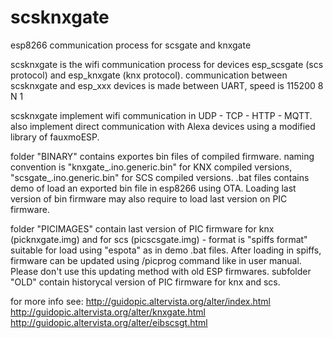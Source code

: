 # scsknxgate
esp8266 communication process for scsgate and knxgate

scsknxgate is the wifi communication process for devices esp_scsgate (scs protocol) and esp_knxgate (knx protocol).
communication between scsknxgate and esp_xxx devices is made between UART, speed is 115200 8 N 1

scsknxgate implement wifi communication in UDP - TCP - HTTP - MQTT.
also implement direct communication with Alexa devices using a modified library of fauxmoESP.

folder "BINARY" contains exportes bin files of compiled firmware. naming convention is "knxgate_<version>.ino.generic.bin" for KNX compiled versions,  "scsgate_<version>.ino.generic.bin" for SCS compiled versions.   .bat files contains demo of load an exported bin file in esp8266 using OTA.  Loading last version of bin firmware may also require to load last version on PIC firmware.
  
folder "PICIMAGES" contain last version of PIC firmware for knx (picknxgate.img) and for scs (picscsgate.img) - format is "spiffs format" suitable for load using "espota" as in demo .bat files.  After loading in spiffs, firmware can be updated using /picprog command like in user manual. Please don't use this updating method with old ESP firmwares.
subfolder "OLD" contain historycal version of PIC firmware for knx and scs.

for more info see: http://guidopic.altervista.org/alter/index.html
                   http://guidopic.altervista.org/alter/knxgate.html
                   http://guidopic.altervista.org/alter/eibscsgt.html

